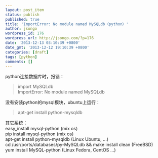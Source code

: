 ```yaml
---
layout: post_item
status: publish
published: true
title: 'ImportError: No module named MySQLdb（python）'
author: jsongo
wordpress_id: 176
wordpress_url: http://jsongo.com/?p=176
date: '2013-12-13 03:10:39 +0800'
date_gmt: '2013-12-12 19:10:39 +0800'
categories: [draft]
tags: [python]
comments: []
---
```

python连接数据库时，报错：  


> import MySQLdb  
> ImportError: No module named MySQLdb

没有安装python的mysql模块，ubuntu上运行：  

> apt-get install python-mysqldb  

其它系统：  
easy_install mysql-python (mix os)  
pip install mysql-python (mix os)  
apt-get install python-mysqldb (Linux Ubuntu, ...)  
cd /usr/ports/databases/py-MySQLdb &amp;&amp; make install clean (FreeBSD)  
yum install MySQL-python (Linux Fedora, CentOS ...)  
